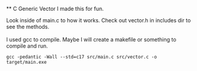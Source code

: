 ** C Generic Vector
I made this for fun. 

Look inside of main.c to how it works. Check out vector.h in includes dir to see the methods.
<br>
<br>
I used gcc to compile. Maybe I will create a makefile or something to compile and run. 

```
gcc -pedantic -Wall --std=c17 src/main.c src/vector.c -o target/main.exe
```